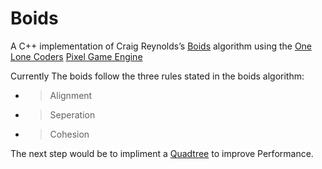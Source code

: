 # Boids
A C++ implementation of Craig Reynolds’s [Boids](https://en.wikipedia.org/wiki/Boids "Wikipedia") algorithm using the [One Lone Coders](https://www.youtube.com/channel/UC-yuWVUplUJZvieEligKBkA "Youtube") [Pixel Game Engine](https://github.com/OneLoneCoder/olcPixelGameEngine "GitHub Repo")

Currently The boids follow the three rules stated in the boids algorithm:
- > Alignment
- > Seperation
- > Cohesion

The next step would be to impliment a [Quadtree](https://www.wikiwand.com/en/Quadtree "Wikipedia") to improve Performance.
